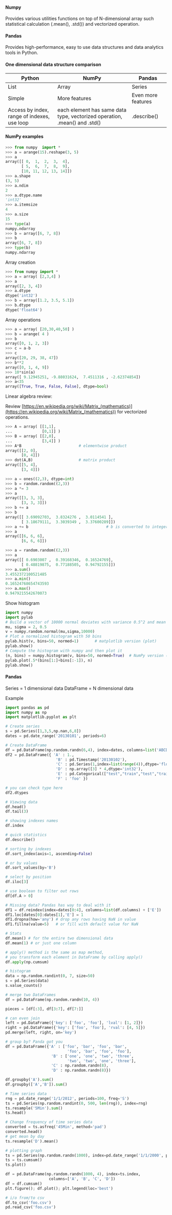 #### Numpy

Provides various utilities functions on top of N-dimensional array such statistical calculation (.mean(), .std()) and vectorized operation.

#### Pandas

Provides high-performance, easy to use data structures and data analytics tools in Python.

#### One dimensional data structure comparison

| Python | NumPy | Pandas |
| ------ | ----- | ------ |
| List   | Array | Series |
| Simple | More features | Even more features |
| Access by index, range of indexes, use loop | each element has same data type, vectorized operation, .mean() and .std() | .describe() |

#### NumPy examples

```python
>>> from numpy  import *
>>> a = arange(15).reshape(3, 5)
>>> a
array([[ 0,  1,  2,  3,  4],
       [ 5,  6,  7,  8,  9],
       [10, 11, 12, 13, 14]])
>>> a.shape
(3, 5)
>>> a.ndim
2
>>> a.dtype.name
'int32'
>>> a.itemsize
4
>>> a.size
15
>>> type(a)
numpy.ndarray
>>> b = array([6, 7, 8])
>>> b
array([6, 7, 8])
>>> type(b)
numpy.ndarray
```

Array creation

```python
>>> from numpy import *
>>> a = array( [2,3,4] )
>>> a
array([2, 3, 4])
>>> a.dtype
dtype('int32')
>>> b = array([1.2, 3.5, 5.1])
>>> b.dtype
dtype('float64')
```

Array operations

```python
>>> a = array( [20,30,40,50] )
>>> b = arange( 4 )
>>> b
array([0, 1, 2, 3])
>>> c = a-b
>>> c
array([20, 29, 38, 47])
>>> b**2
array([0, 1, 4, 9])
>>> 10*sin(a)
array([ 9.12945251, -9.88031624,  7.4511316 , -2.62374854])
>>> a<35
array([True, True, False, False], dtype=bool)
```

Linear algebra review:

Review [https://en.wikipedia.org/wiki/Matrix_(mathematics)](https://en.wikipedia.org/wiki/Matrix_(mathematics)) for vectorized operations.

```python
>>> A = array( [[1,1],
...             [0,1]] )
>>> B = array( [[2,0],
...             [3,4]] )
>>> A*B                         # elementwise product
array([[2, 0],
       [0, 4]])
>>> dot(A,B)                    # matrix product
array([[5, 4],
       [3, 4]])
```

```python
>>> a = ones((2,3), dtype=int)
>>> b = random.random((2,3))
>>> a *= 3
>>> a
array([[3, 3, 3],
       [3, 3, 3]])
>>> b += a
>>> b
array([[ 3.69092703,  3.8324276 ,  3.0114541 ],
       [ 3.18679111,  3.3039349 ,  3.37600289]])
>>> a += b                                  # b is converted to integer type
>>> a
array([[6, 6, 6],
       [6, 6, 6]])
```

```python
>>> a = random.random((2,3))
>>> a
array([[ 0.6903007 ,  0.39168346,  0.16524769],
       [ 0.48819875,  0.77188505,  0.94792155]])
>>> a.sum()
3.4552372100521485
>>> a.min()
0.16524768654743593
>>> a.max()
0.9479215542670073
```

Show histogram

```python
import numpy
import pylab
# Build a vector of 10000 normal deviates with variance 0.5^2 and mean 2
mu, sigma = 2, 0.5
v = numpy.random.normal(mu,sigma,10000)
# Plot a normalized histogram with 50 bins
pylab.hist(v, bins=50, normed=1)       # matplotlib version (plot)
pylab.show()
# Compute the histogram with numpy and then plot it
(n, bins) = numpy.histogram(v, bins=50, normed=True)  # NumPy version (no plot)
pylab.plot(.5*(bins[1:]+bins[:-1]), n)
pylab.show()
```

#### Pandas

Series = 1 dimensional data
DataFrame = N dimensional data

Example

```python
import pandas as pd
import numpy as np
import matplotlib.pyplot as plt

# Create series
s = pd.Series([1,3,5,np.nan,6,8])
dates = pd.date_range('20130101', periods=6)

# Create DataFrame
df = pd.DataFrame(np.random.randn(6,4), index=dates, columns=list('ABCD'))
df2 = pd.DataFrame({ 'A' : 1.,
                      'B' : pd.Timestamp('20130102'),
                      'C' : pd.Series(1,index=list(range(4)),dtype='float32'),
                      'D' : np.array([3] * 4,dtype='int32'),
                      'E' : pd.Categorical(["test","train","test","train"]),
                      'F' : 'foo' })

# you can check type here
df2.dtypes

# Viewing data
df.head()
df.tail(3)

# showing indexes names
df.index

# quick statistics
df.describe()

# sorting by indexes
df.sort_index(axis=1, ascending=False)

# or by values
df.sort_values(by='B')

# select by position
df.iloc[3]

# use boolean to filter out rows
df[df.A > 0]

# Missing data? Pandas has way to deal with it
df1 = df.reindex(index=dates[0:4], columns=list(df.columns) + ['E'])
df1.loc[dates[0]:dates[1],'E'] = 1
df1.dropna(how='any') # drop any rows having NaN in value
df1.fillna(value=5)   # or fill with default value for NaN

# Stats
df.mean() # for the entire two dimensional data
df.mean(1) # or just one column

# apply() method is the same as map method, 
# you transform each element in DataFrame by calling apply()
df.apply(np.cumsum)

# histogram
data = np.random.randint(0, 7, size=50)
s = pd.Series(data)
s.value_counts()

# merge two DataFrames
df = pd.DataFrame(np.random.randn(10, 4))

pieces = [df[:3], df[3:7], df[7:]]

# can even join
left = pd.DataFrame({'key': ['foo', 'foo'], 'lval': [1, 2]})
right = pd.DataFrame({'key': ['foo', 'foo'], 'rval': [4, 5]})
pd.merge(left, right, on='key')

# group by? Panda got you
df = pd.DataFrame({'A' : ['foo', 'bar', 'foo', 'bar',
                           'foo', 'bar', 'foo', 'foo'],
                    'B' : ['one', 'one', 'two', 'three',
                           'two', 'two', 'one', 'three'],
                    'C' : np.random.randn(8),
                    'D' : np.random.randn(8)})

df.groupby('A').sum()
df.groupby(['A','B']).sum()

# Time series data
rng = pd.date_range('1/1/2012', periods=100, freq='S')
ts = pd.Series(np.random.randint(0, 500, len(rng)), index=rng)
ts.resample('5Min').sum()
ts.head()

# Change frequency of time series data
converted = ts.asfreq('45Min', method='pad')
converted.head()
# get mean by day
ts.resample('D').mean()

# plotting graph
ts = pd.Series(np.random.randn(1000), index=pd.date_range('1/1/2000', periods=1000))
ts = ts.cumsum()
ts.plot()

df = pd.DataFrame(np.random.randn(1000, 4), index=ts.index,
                   columns=['A', 'B', 'C', 'D'])
df = df.cumsum()
plt.figure(); df.plot(); plt.legend(loc='best')

# i/o from/to csv
df.to_csv('foo.csv')
pd.read_csv('foo.csv')
```
